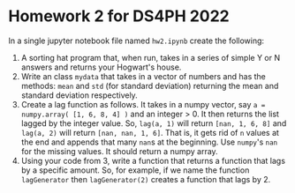 # Homework 2 for DS4PH 2022

In a single jupyter notebook file named `hw2.ipynb` create the following:

1. A sorting hat program that, when run, takes in a series of simple Y or N answers and returns your Hogwart's house.
2. Write an class `mydata` that takes in a vector of numbers and has the methods: `mean` and `std` (for standard deviation) returning the mean and standard deviation respectively.
3. Create a lag function as follows. It takes in a numpy vector, say `a = numpy.array( [1, 6, 8, 4] )` and an integer > 0. It then returns the list lagged by the integer value. So, `lag(a, 1)` will return `[nan, 1, 6, 8]` and `lag(a, 2)` will return `[nan, nan, 1, 6]`. That is, it gets rid of `n` values at the end and appends that many `nan`s at the beginning. Use `numpy`'s `nan` for the missing values. It should return a numpy array.
4. Using your code from 3, write a function that returns a function that lags by a specific amount. So, for example, if we name the function `lagGenerator` then `lagGenerator(2)` creates a function that lags by 2. 

